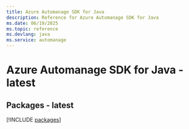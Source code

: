 ```yaml
---
title: Azure Automanage SDK for Java
description: Reference for Azure Automanage SDK for Java
ms.date: 06/19/2025
ms.topic: reference
ms.devlang: java
ms.service: automanage
---
```

# Azure Automanage SDK for Java - latest
## Packages - latest
[!INCLUDE [packages](automanage-index.md)]
